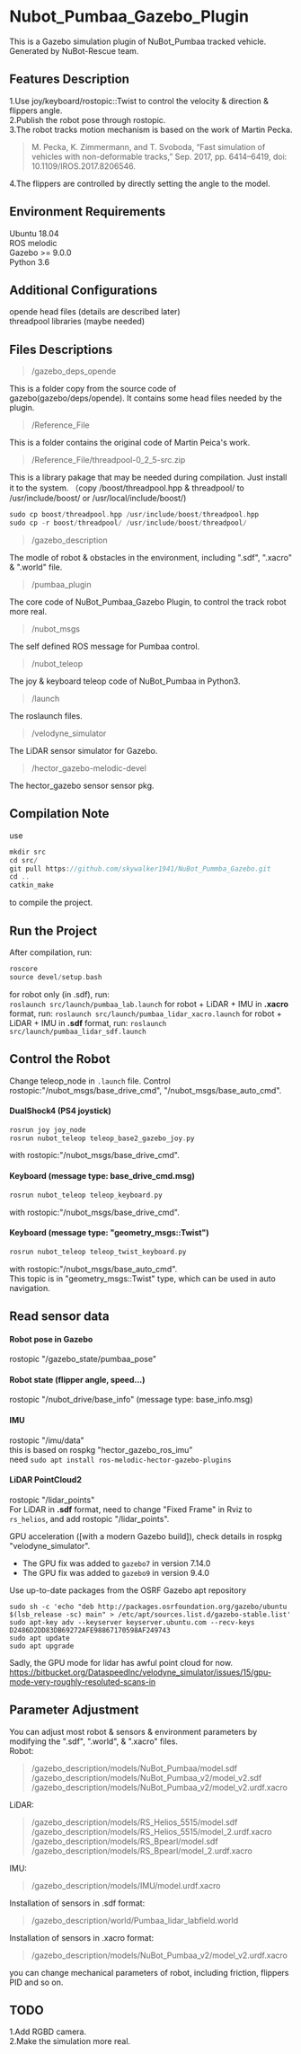 # Nubot_Pumbaa_Gazebo_Plugin
This is a Gazebo simulation plugin of NuBot_Pumbaa tracked vehicle.  
Generated by NuBot-Rescue team.  

## Features Description
1.Use joy/keyboard/rostopic::Twist to control the velocity & direction & flippers angle.  
2.Publish the robot pose through rostopic.  
3.The robot tracks motion mechanism is based on the work of Martin Pecka.  

>M. Pecka, K. Zimmermann, and T. Svoboda, “Fast simulation of vehicles with non-deformable tracks,” Sep. 2017, pp. 6414–6419, doi: 10.1109/IROS.2017.8206546.

4.The flippers are controlled by directly setting the angle to the model.  

## Environment Requirements
Ubuntu 18.04  
ROS melodic  
Gazebo >= 9.0.0  
Python 3.6  

## Additional Configurations
opende head files (details are described later)  
threadpool libraries (maybe needed)  

## Files Descriptions

>/gazebo_deps_opende  

This is a folder copy from the source code of gazebo(gazebo/deps/opende). It contains some head files needed by the plugin.  

>/Reference_File

This is a folder contains the original code of Martin Peica's work.  

>/Reference_File/threadpool-0_2_5-src.zip

This is a library pakage that may be needed during compilation. Just install it to the system. 
（copy /boost/threadpool.hpp & threadpool/ to /usr/include/boost/ or /usr/local/include/boost/)  
```c++
sudo cp boost/threadpool.hpp /usr/include/boost/threadpool.hpp
sudo cp -r boost/threadpool/ /usr/include/boost/threadpool/
```

>/gazebo_description

The modle of robot & obstacles in the environment, including ".sdf", ".xacro" & ".world" file.  

>/pumbaa_plugin

The core code of NuBot_Pumbaa_Gazebo Plugin, to control the track robot more real.  

>/nubot_msgs

The self defined ROS message for Pumbaa control.  

>/nubot_teleop

The joy & keyboard teleop code of NuBot_Pumbaa in Python3.

>/launch

The roslaunch files.

>/velodyne_simulator

The LiDAR sensor simulator for Gazebo.

>/hector_gazebo-melodic-devel

The hector_gazebo sensor sensor pkg.

## Compilation Note

use  
```c++
mkdir src
cd src/
git pull https://github.com/skywalker1941/NuBot_Pummba_Gazebo.git
cd ..
catkin_make
```
to compile the project.  

## Run the Project
After compilation, run:  
```c++
roscore
source devel/setup.bash
```
for robot only (in .sdf), run:  
`roslaunch src/launch/pumbaa_lab.launch`
for robot + LiDAR + IMU in <strong>.xacro</strong> format, run:
`roslaunch src/launch/pumbaa_lidar_xacro.launch`
for robot + LiDAR + IMU in <strong>.sdf</strong> format, run:
`roslaunch src/launch/pumbaa_lidar_sdf.launch`

## Control the Robot
Change teleop_node in `.launch` file.
Control rostopic:"/nubot_msgs/base_drive_cmd", "/nubot_msgs/base_auto_cmd".  

#### DualShock4 (PS4 joystick)
```c++
rosrun joy joy_node
rosrun nubot_teleop teleop_base2_gazebo_joy.py
```
with rostopic:"/nubot_msgs/base_drive_cmd".  

#### Keyboard (message type: base_drive_cmd.msg)  
```c++
rosrun nubot_teleop teleop_keyboard.py
```
with rostopic:"/nubot_msgs/base_drive_cmd".  

#### Keyboard (message type: "geometry_msgs::Twist")  
```c++
rosrun nubot_teleop teleop_twist_keyboard.py
```
with rostopic:"/nubot_msgs/base_auto_cmd".  
This topic is in "geometry_msgs::Twist" type, which can be used in auto navigation.  

## Read sensor data

#### Robot pose in Gazebo
rostopic "/gazebo_state/pumbaa_pose"  

#### Robot state (flipper angle, speed...)
rostopic "/nubot_drive/base_info" (message type: base_info.msg)

#### IMU
rostopic "/imu/data"  
this is based on rospkg "hector_gazebo_ros_imu"  
need `sudo apt install ros-melodic-hector-gazebo-plugins`  

#### LiDAR PointCloud2 
rostopic "/lidar_points"  
For LiDAR in <strong>.sdf</strong> format, need to change "Fixed Frame" in Rviz to `rs_helios`, and add rostopic "/lidar_points".  

GPU acceleration ([with a modern Gazebo build]), check details in rospkg "velodyne_simulator".  
* The GPU fix was added to ```gazebo7``` in version 7.14.0
* The GPU fix was added to ```gazebo9``` in version 9.4.0

Use up-to-date packages from the OSRF Gazebo apt repository  
```
sudo sh -c 'echo "deb http://packages.osrfoundation.org/gazebo/ubuntu $(lsb_release -sc) main" > /etc/apt/sources.list.d/gazebo-stable.list'
sudo apt-key adv --keyserver keyserver.ubuntu.com --recv-keys D2486D2DD83DB69272AFE98867170598AF249743
sudo apt update
sudo apt upgrade
```  
Sadly, the GPU mode for lidar has awful point cloud for now.  
https://bitbucket.org/DataspeedInc/velodyne_simulator/issues/15/gpu-mode-very-roughly-resoluted-scans-in

## Parameter Adjustment
You can adjust most robot & sensors & environment parameters by modifying the ".sdf", ".world", & ".xacro" files.  
Robot:  
>/gazebo_description/models/NuBot_Pumbaa/model.sdf
>/gazebo_description/models/NuBot_Pumbaa_v2/model_v2.sdf
>/gazebo_description/models/NuBot_Pumbaa_v2/model_v2.urdf.xacro

LiDAR:  
>/gazebo_description/models/RS_Helios_5515/model.sdf
>/gazebo_description/models/RS_Helios_5515/model_2.urdf.xacro
>/gazebo_description/models/RS_Bpearl/model.sdf
>/gazebo_description/models/RS_Bpearl/model_2.urdf.xacro

IMU:  
>/gazebo_description/models/IMU/model.urdf.xacro

Installation of sensors in .sdf format:  
>/gazebo_description/world/Pumbaa_lidar_labfield.world

Installation of sensors in .xacro format:  
>/gazebo_description/models/NuBot_Pumbaa_v2/model_v2.urdf.xacro

you can change mechanical parameters of robot, including friction, flippers PID and so on.  

## TODO
1.Add RGBD camera.  
2.Make the simulation more real.  
